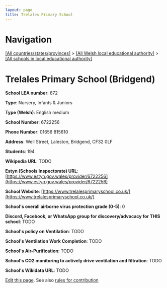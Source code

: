 ```yaml
---
layout: page
title: Trelales Primary School
---
```

# Navigation

[[All countries/states/provinces]](../../..) > [[All Welsh local educational authority]](../..) > [[All schools in local educational authority]](..)

# Trelales Primary School (Bridgend)

**School LEA number**: 672

**Type**: Nursery, Infants & Juniors

**Type (Welsh)**: English medium

**School Number**: 6722256

**Phone Number**: 01656 815610

**Address**: Well Street, Laleston, Bridgend, CF32 0LF

**Students**: 194

**Wikipedia URL**: TODO

**Estyn (Schools Inspectorate) URL**: [https://www.estyn.gov.wales/provider/6722256](https://www.estyn.gov.wales/provider/6722256)

**School Website**: [https://www.trelalesprimaryschool.co.uk/](https://www.trelalesprimaryschool.co.uk/)

**School's overall airborne virus protection grade (0-5)**: 0

**Discord, Facebook, or WhatsApp group for discovery/advocacy for THIS school**: TODO

**School's policy on Ventilation**: TODO

**School's Ventilation Work Completion**: TODO

**School's Air-Purification**: TODO

**School's CO2 monitoring to actively drive ventilation and filtration**: TODO

**School's Wikidata URL**: TODO




[Edit this page](https://github.com/VentilationProject/Wales/edit/prif/./Bridgend/Trelales_Primary_School.md). See also [rules for contribution](../../../contribution-rules/)